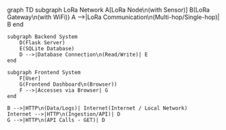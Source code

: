 graph TD
    subgraph LoRa Network
        A[LoRa Node\n(with Sensor)]
        B(LoRa Gateway\n(with WiFi))
        A -->|LoRa Communication\n(Multi-hop/Single-hop)| B
    end

    subgraph Backend System
        D(Flask Server)
        E(SQLite Database)
        D -->|Database Connection\n(Read/Write)| E
    end

    subgraph Frontend System
        F[User]
        G(Frontend Dashboard\n(Browser))
        F -->|Accesses via Browser| G
    end

    B -->|HTTP\n(Data/Logs)| Internet(Internet / Local Network)
    Internet -->|HTTP\n(Ingestion/API)| D
    G -->|HTTP\n(API Calls - GET)| D
